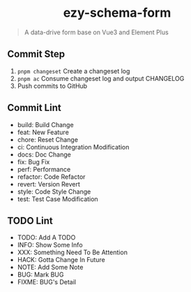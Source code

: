 <center><h1>ezy-schema-form</h1></center>

> A data-drive form base on Vue3 and Element Plus

## Commit Step

1. `pnpm changeset` Create a changeset log
2. `pnpm ac` Consume changeset log and output CHANGELOG
3. Push commits to GitHub

## Commit Lint

- build: Build Change
- feat: New Feature
- chore: Reset Change
- ci: Continuous Integration Modification
- docs: Doc Change
- fix: Bug Fix
- perf: Performance
- refactor: Code Refactor
- revert: Version Revert
- style: Code Style Change
- test: Test Case Modification

## TODO Lint

- TODO: Add A TODO
- INFO: Show Some Info
- XXX: Something Need To Be Attention
- HACK: Gotta Change In Future
- NOTE: Add Some Note
- BUG: Mark BUG
- FIXME: BUG's Detail
